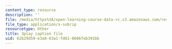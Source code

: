 ```yaml
---
content_type: resource
description: ''
file: /media/https%3A/open-learning-course-data-rc.s3.amazonaws.com/res-10-s95-physics-of-covid-19-transmission-fall-2020/62b29d59e3a863a1fd610606feb391bb_o75BCkQL5Co.srt
file_type: application/x-subrip
resourcetype: Other
title: 3play caption file
uid: 62b29d59-e3a8-63a1-fd61-0606feb391bb
---
```

